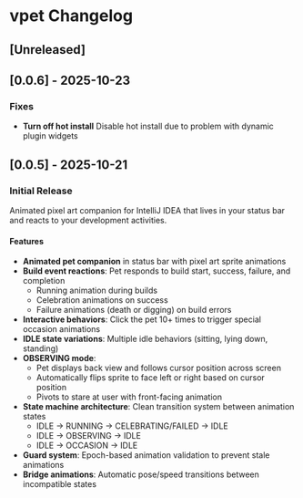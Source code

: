 <!-- Keep a Changelog guide -> https://keepachangelog.com -->

# vpet Changelog

## [Unreleased]

## [0.0.6] - 2025-10-23

### Fixes

- **Turn off hot install** Disable hot install due to problem with dynamic plugin widgets

## [0.0.5] - 2025-10-21

### Initial Release

Animated pixel art companion for IntelliJ IDEA that lives in your status bar and reacts to
your development activities.

#### Features

- **Animated pet companion** in status bar with pixel art sprite animations
- **Build event reactions**: Pet responds to build start, success, failure, and completion
    - Running animation during builds
    - Celebration animations on success
    - Failure animations (death or digging) on build errors
- **Interactive behaviors**: Click the pet 10+ times to trigger special occasion
  animations
- **IDLE state variations**: Multiple idle behaviors (sitting, lying down, standing)
- **OBSERVING mode**:
    - Pet displays back view and follows cursor position across screen
    - Automatically flips sprite to face left or right based on cursor position
    - Pivots to stare at user with front-facing animation
- **State machine architecture**: Clean transition system between animation states
    - IDLE → RUNNING → CELEBRATING/FAILED → IDLE
    - IDLE → OBSERVING → IDLE
    - IDLE → OCCASION → IDLE
- **Guard system**: Epoch-based animation validation to prevent stale animations
- **Bridge animations**: Automatic pose/speed transitions between incompatible states
